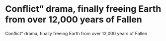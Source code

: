 # Conﬂict” drama, finally freeing Earth from over 12,000 years of Fallen

Conﬂict” drama, finally freeing Earth from over 12,000 years of Fallen